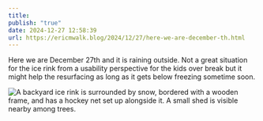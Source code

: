 ```yaml
---
title: 
publish: "true"
date: 2024-12-27 12:58:39
url: https://ericmwalk.blog/2024/12/27/here-we-are-december-th.html
---
```


Here we are December 27th and it is raining outside. Not a great situation for the ice rink from a usability perspective for the kids over break but it might help the resurfacing as long as it gets below freezing sometime soon.

![A backyard ice rink is surrounded by snow, bordered with a wooden frame, and has a hockey net set up alongside it. A small shed is visible nearby among trees.](https://ericmwalk.blog/uploads/2024/img-1531.jpeg)